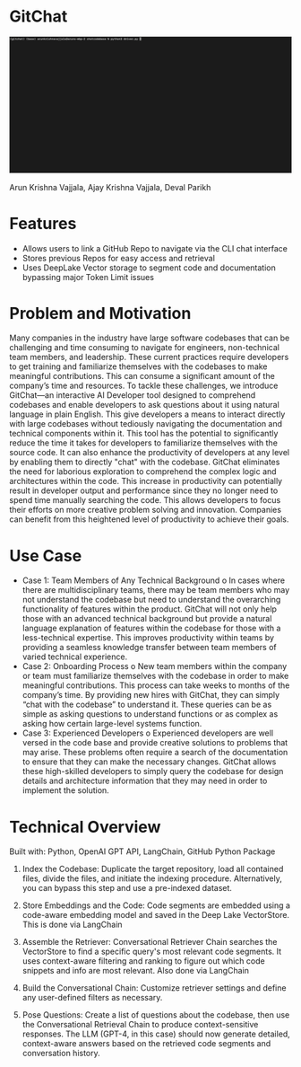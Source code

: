 # GitChat
![](https://github.com/arunkv1/GitChat/blob/main/demo.gif)

Arun Krishna Vajjala, Ajay Krishna Vajjala, Deval Parikh 

# Features 
- Allows users to link a GitHub Repo to navigate via the CLI chat interface
- Stores previous Repos for easy access and retrieval
- Uses DeepLake Vector storage to segment code and documentation bypassing major Token Limit issues

# Problem and Motivation 

Many companies in the industry have large software codebases that can be challenging and time consuming to navigate for engineers, non-technical team members, and leadership. These current practices require developers to get training and familiarize themselves with the codebases to make meaningful contributions. This can consume a significant amount of the company’s time and resources. 
To tackle these challenges, we introduce GitChat—an interactive AI Developer tool designed to comprehend codebases and enable developers to ask questions about it using natural language in plain English. This give developers a means to interact directly with large codebases without tediously navigating the documentation and technical components within it. This tool has the potential to significantly reduce the time it takes for developers to familiarize themselves with the source code. It can also enhance the productivity of developers at any level by enabling them to directly "chat" with the codebase. GitChat eliminates the need for laborious exploration to comprehend the complex logic and architectures within the code. 
This increase in productivity can potentially result in developer output and performance since they no longer need to spend time manually searching the code. This allows developers to focus their efforts on more creative problem solving and innovation. Companies can benefit from this heightened level of productivity to achieve their goals. 

# Use Case

-	Case 1: Team Members of Any Technical Background 
o	In cases where there are multidisciplinary teams, there may be team members who may not understand the codebase but need to understand the overarching functionality of features within the product. GitChat will not only help those with an advanced technical background but provide a natural language explanation of features within the codebase for those with a less-technical expertise. This improves productivity within teams by providing a seamless knowledge transfer between team members of varied technical experience. 
-	Case 2: Onboarding Process
o	New team members within the company or team must familiarize themselves with the codebase in order to make meaningful contributions. This process can take weeks to months of the company’s time. By providing new hires with GitChat, they can simply “chat with the codebase” to understand it. These queries can be as simple as asking questions to understand functions or as complex as asking how certain large-level systems function. 
-	Case 3: Experienced Developers
o	Experienced developers are well versed in the code base and provide creative solutions to problems that may arise. These problems often require a search of the documentation to ensure that they can make the necessary changes. GitChat allows these high-skilled developers to simply query the codebase for design details and architecture information that they may need in order to implement the solution. 

# Technical Overview
Built with: Python, OpenAI GPT API, LangChain, GitHub Python Package

1. Index the Codebase: Duplicate the target repository, load all contained files, divide the files, and initiate the indexing procedure. Alternatively, you can bypass this step and use a pre-indexed dataset.

2. Store Embeddings and the Code: Code segments are embedded using a code-aware embedding model and saved in the Deep Lake VectorStore. This is done via LangChain

 3. Assemble the Retriever: Conversational Retriever Chain searches the VectorStore to find a specific query's most relevant code segments. It uses context-aware filtering and ranking to figure out which code snippets and info are most relevant. Also done via LangChain
		
4. Build the Conversational Chain: Customize retriever settings and define any user-defined filters as necessary.
		
5. Pose Questions: Create a list of questions about the codebase, then use the Conversational Retrieval Chain to produce context-sensitive responses. The LLM (GPT-4, in this case) should now generate detailed, context-aware answers based on the retrieved code segments and conversation history.
